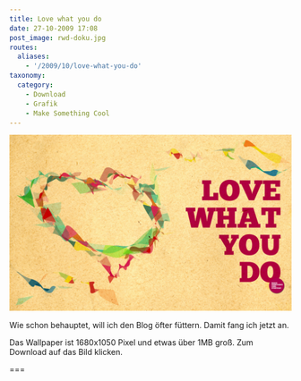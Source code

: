 ```yaml
---
title: Love what you do
date: 27-10-2009 17:08
post_image: rwd-doku.jpg
routes:
  aliases:
    - '/2009/10/love-what-you-do'
taxonomy:
  category:
    - Download
    - Grafik
    - Make Something Cool
---
```

![Love what you do. Wallpaper](love_what.jpg?derivatives=[640,960,1920&link])

Wie schon behauptet, will ich den Blog öfter füttern. Damit fang ich jetzt an.

Das Wallpaper ist 1680x1050 Pixel und etwas über 1MB groß. Zum Download auf das Bild klicken.

===